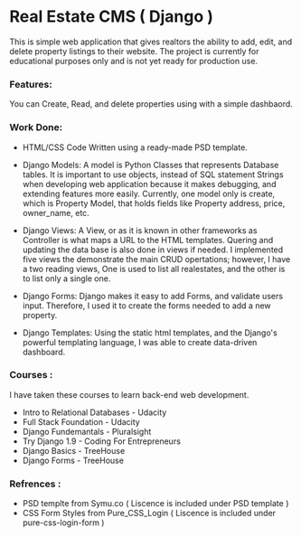 # Real Estate CMS ( Django )
This is simple web application that gives realtors the ability to add, edit, and delete property listings to their website. The project is currently for educational purposes only and is not yet ready for production use.

### Features:
You can  Create, Read, and delete properties using with a simple dashbaord. 

### Work Done:
* HTML/CSS Code Written using a ready-made PSD template.

* Django Models: A model is Python Classes that represents Database tables. It is important to use objects, instead of SQL statement Strings when developing web application because it makes debugging, and extending features more easily. Currently, one model only is create, which is Property Model, that holds fields like Property address, price, owner_name, etc.

* Django Views: A View, or as it is known in other frameworks as Controller is what maps a URL to the HTML templates. Quering and updating the data base is also done in views if needed. I implemented five views the demonstrate the main CRUD opertations; however, I have a two reading views, One is used to list all realestates, and the other is to list only a single one.

* Django Forms: Django makes it easy to add Forms, and validate users input. Therefore, I used it to create the forms needed to add a new property.

* Django Templates: Using the static html templates, and the Django's powerful templating language, I was able to create data-driven dashboard.


### Courses :
I have taken these courses to learn back-end web development.
* Intro to Relational Databases - Udacity
* Full Stack Foundation - Udacity
* Django Fundemantals - Pluralsight
* Try Django 1.9 - Coding For Entrepreneurs
* Django Basics - TreeHouse
* Django Forms - TreeHouse

### Refrences :
* PSD templte from Symu.co ( Liscence is included under PSD template )
* CSS Form Styles from Pure_CSS_Login ( Liscence is included under pure-css-login-form )



